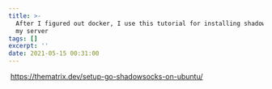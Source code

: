 ```yaml
---
title: >-
  After I figured out docker, I use this tutorial for installing shadowsocks on
  my server
tags: []
excerpt: ''
date: 2021-05-15 00:31:00
---
```


 https://thematrix.dev/setup-go-shadowsocks-on-ubuntu/
